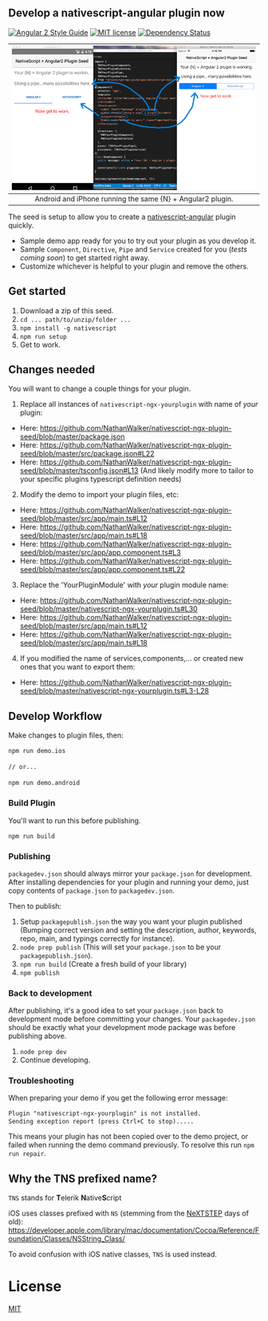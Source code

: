 ## Develop a nativescript-angular plugin now

[![Angular 2 Style Guide](https://mgechev.github.io/angular2-style-guide/images/badge.svg)](https://github.com/mgechev/angular2-style-guide)
[![MIT license](http://img.shields.io/badge/license-MIT-brightgreen.svg)](http://opensource.org/licenses/MIT)
[![Dependency Status](https://david-dm.org/NathanWalker/nativescript-ngx-plugin-seed/status.svg)](https://david-dm.org/NathanWalker/nativescript-ngx-plugin-seed#info=dependencies)

| ![Demo](/resources/demo.png) |
| :---: |
| Android and iPhone running the same {N} + Angular2 plugin. |

The seed is setup to allow you to create a [nativescript-angular](https://github.com/NativeScript/nativescript-angular) plugin quickly.

* Sample demo app ready for you to try out your plugin as you develop it.
* Sample `Component`, `Directive`, `Pipe` and `Service` created for you (*tests coming soon*) to get started right away.
* Customize whichever is helpful to your plugin and remove the others.

## Get started

1. Download a zip of this seed.
2. `cd ... path/to/unzip/folder ...`
3. `npm install -g nativescript`
4. `npm run setup`
5. Get to work.

## Changes needed

You will want to change a couple things for your plugin.

1. Replace all instances of `nativescript-ngx-yourplugin` with name of *your* plugin:
  * Here: https://github.com/NathanWalker/nativescript-ngx-plugin-seed/blob/master/package.json
  * Here: https://github.com/NathanWalker/nativescript-ngx-plugin-seed/blob/master/src/package.json#L22
  * Here: https://github.com/NathanWalker/nativescript-ngx-plugin-seed/blob/master/tsconfig.json#L13 (And likely modify more to tailor to your specific plugins typescript definition needs)
2. Modify the demo to import your plugin files, etc: 
  * Here:  https://github.com/NathanWalker/nativescript-ngx-plugin-seed/blob/master/src/app/main.ts#L12
  * Here:  https://github.com/NathanWalker/nativescript-ngx-plugin-seed/blob/master/src/app/main.ts#L18
  * Here:  https://github.com/NathanWalker/nativescript-ngx-plugin-seed/blob/master/src/app/app.component.ts#L3
  * Here:  https://github.com/NathanWalker/nativescript-ngx-plugin-seed/blob/master/src/app/app.component.ts#L22
  
3. Replace the 'YourPluginModule' with *your* plugin module name:
  * Here: https://github.com/NathanWalker/nativescript-ngx-plugin-seed/blob/master/nativescript-ngx-yourplugin.ts#L30
  * Here: https://github.com/NathanWalker/nativescript-ngx-plugin-seed/blob/master/src/app/main.ts#L12
  * Here: https://github.com/NathanWalker/nativescript-ngx-plugin-seed/blob/master/src/app/main.ts#L18
  
4. If you modified the name of services,components,... or created new ones that you want to export them:
  * Here: https://github.com/NathanWalker/nativescript-ngx-plugin-seed/blob/master/nativescript-ngx-yourplugin.ts#L3-L28

  

## Develop Workflow

Make changes to plugin files, then:

```
npm run demo.ios

// or...

npm run demo.android
```

### Build Plugin

You'll want to run this before publishing.

```
npm run build
```

### Publishing

`packagedev.json` should always mirror your `package.json` for development.
After installing dependencies for your plugin and running your demo, just copy contents of `package.json` to `packagedev.json`.

Then to publish:

1. Setup `packagepublish.json` the way you want your plugin published (Bumping correct version and setting the description, author, keywords, repo, main, and typings correctly for instance).
2. `node prep publish` (This will set your `package.json` to be your `packagepublish.json`).
3. `npm run build` (Create a fresh build of your library)
4. `npm publish`

### Back to development

After publishing, it's a good idea to set your `package.json` back to development mode before committing your changes. Your `packagedev.json` should be exactly what your development mode package was before publishing above.

1. `node prep dev`
2. Continue developing.

### Troubleshooting

When preparing your demo if you get the following error message:

```
Plugin "nativescript-ngx-yourplugin" is not installed.
Sending exception report (press Ctrl+C to stop).....
```
This means your plugin has not been copied over to the demo project, or failed when running the demo command previously. To resolve this run ``npm run repair``.

## Why the TNS prefixed name?

`TNS` stands for **T**elerik **N**ative**S**cript

iOS uses classes prefixed with `NS` (stemming from the [NeXTSTEP](https://en.wikipedia.org/wiki/NeXTSTEP) days of old):
https://developer.apple.com/library/mac/documentation/Cocoa/Reference/Foundation/Classes/NSString_Class/

To avoid confusion with iOS native classes, `TNS` is used instead.

# License

[MIT](/LICENSE)
